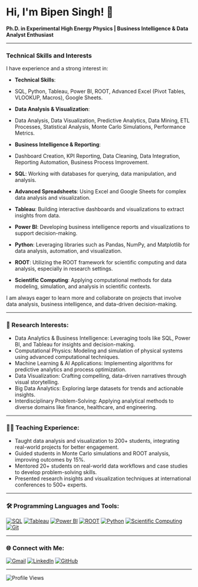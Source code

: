 # Hi, I'm Bipen Singh! 👋

  **Ph.D. in Experimental High Energy Physics | Business Intelligence & Data Analyst Enthusiast**

---

### Technical Skills and Interests

I have experience and a strong interest in:

- **Technical Skills**:
- SQL, Python, Tableau, Power BI, ROOT, Advanced Excel (Pivot Tables, VLOOKUP, Macros), Google Sheets.
- **Data Analysis & Visualization**:
- Data Analysis, Data Visualization, Predictive Analytics, Data Mining, ETL Processes, Statistical Analysis, Monte Carlo Simulations, Performance Metrics.
- **Business Intelligence & Reporting**:
- Dashboard Creation, KPI Reporting, Data Cleaning, Data Integration, Reporting Automation, Business Process Improvement.


- **SQL**: Working with databases for querying, data manipulation, and analysis.
- **Advanced Spreadsheets**: Using Excel and Google Sheets for complex data analysis and visualization.
- **Tableau**: Building interactive dashboards and visualizations to extract insights from data.
- **Power BI**: Developing business intelligence reports and visualizations to support decision-making.
- **Python**: Leveraging libraries such as Pandas, NumPy, and Matplotlib for data analysis, automation, and visualization.
- **ROOT**: Utilizing the ROOT framework for scientific computing and data analysis, especially in research settings.
- **Scientific Computing**: Applying computational methods for data modeling, simulation, and analysis in scientific contexts.

I am always eager to learn more and collaborate on projects that involve data analysis, business intelligence, and data-driven decision-making.

---

### 🔬 Research Interests:
- Data Analytics & Business Intelligence: Leveraging tools like SQL, Power BI, and Tableau for insights and decision-making.
- Computational Physics: Modeling and simulation of physical systems using advanced computational techniques.
- Machine Learning & AI Applications: Implementing algorithms for predictive analytics and process optimization.
- Data Visualization: Crafting compelling, data-driven narratives through visual storytelling.
- Big Data Analytics: Exploring large datasets for trends and actionable insights.
- Interdisciplinary Problem-Solving: Applying analytical methods to diverse domains like finance, healthcare, and engineering.

---

### 👨‍🏫 Teaching Experience:
- Taught data analysis and visualization to 200+ students, integrating real-world projects for better engagement.
- Guided students in Monte Carlo simulations and ROOT analysis, improving outcomes by 15%.
- Mentored 20+ students on real-world data workflows and case studies to develop problem-solving skills.
- Presented research insights and visualization techniques at international conferences to 500+ experts.

---

### 🛠 Programming Languages and Tools:
[![SQL](https://img.shields.io/badge/-SQL-4479A1?style=flat&logo=mysql&logoColor=white)](https://www.mysql.com/)
[![Tableau](https://img.shields.io/badge/-Tableau-E97627?style=flat&logo=tableau&logoColor=white)](https://www.tableau.com/)
[![Power BI](https://img.shields.io/badge/-Power%20BI-F2C811?style=flat&logo=power-bi&logoColor=white)](https://powerbi.microsoft.com/)
[![ROOT](https://img.shields.io/badge/-ROOT-000000?style=flat&logo=root&logoColor=white)](https://root.cern/)
[![Python](https://img.shields.io/badge/-Python-3776AB?style=flat&logo=python&logoColor=white)](https://www.python.org/)
[![Scientific Computing](https://img.shields.io/badge/-Scientific%20Computing-4CAF50?style=flat&logo=scipy&logoColor=white)](https://www.scipy.org/)
[![Git](https://img.shields.io/badge/-Git-F05032?style=flat&logo=git&logoColor=white)](https://git-scm.com/)

---

### 🌐 Connect with Me:
[![Gmail](https://img.shields.io/badge/-Gmail-D14836?style=flat&logo=gmail&logoColor=white)](mailto:bipenkotwal121988@gmail.com)
[![LinkedIn](https://img.shields.io/badge/-LinkedIn-blue?style=flat&logo=linkedin&logoColor=white)](https://www.linkedin.com/in/dr-bipen-singh-275457114)
[![GitHub](https://img.shields.io/badge/-GitHub-181717?style=flat&logo=github&logoColor=white)](https://github.com/bskotwal123)

---

![Profile Views](https://komarev.com/ghpvc/?username=bskotwal123&color=blue)

